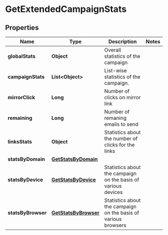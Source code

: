 
# GetExtendedCampaignStats

## Properties
Name | Type | Description | Notes
------------ | ------------- | ------------- | -------------
**globalStats** | **Object** | Overall statistics of the campaign | 
**campaignStats** | **List&lt;Object&gt;** | List-wise statistics of the campaign. | 
**mirrorClick** | **Long** | Number of clicks on mirror link | 
**remaining** | **Long** | Number of remaning emails to send | 
**linksStats** | **Object** | Statistics about the number of clicks for the links | 
**statsByDomain** | [**GetStatsByDomain**](GetStatsByDomain.md) |  | 
**statsByDevice** | [**GetStatsByDevice**](GetStatsByDevice.md) | Statistics about the campaign on the basis of various devices | 
**statsByBrowser** | [**GetStatsByBrowser**](GetStatsByBrowser.md) | Statistics about the campaign on the basis of various browsers | 



